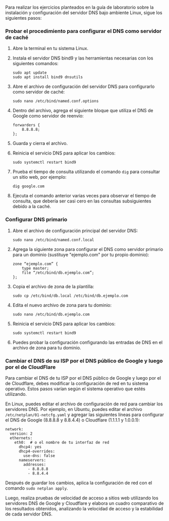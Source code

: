 Para realizar los ejercicios planteados en la guía de laboratorio sobre la instalación y configuración del servidor DNS bajo ambiente Linux, sigue los siguientes pasos:

### Probar el procedimiento para configurar el DNS como servidor de caché

1. Abre la terminal en tu sistema Linux.

2. Instala el servidor DNS bind9 y las herramientas necesarias con los siguientes comandos:
   ```
   sudo apt update
   sudo apt install bind9 dnsutils
   ```

3. Abre el archivo de configuración del servidor DNS para configurarlo como servidor de caché:
   ```
   sudo nano /etc/bind/named.conf.options
   ```

4. Dentro del archivo, agrega el siguiente bloque que utiliza el DNS de Google como servidor de reenvío:
   ```
   forwarders {
       8.8.8.8;
   };
   ```

5. Guarda y cierra el archivo.

6. Reinicia el servicio DNS para aplicar los cambios:
   ```
   sudo systemctl restart bind9
   ```

7. Prueba el tiempo de consulta utilizando el comando `dig` para consultar un sitio web, por ejemplo:
   ```
   dig google.com
   ```

8. Ejecuta el comando anterior varias veces para observar el tiempo de consulta, que debería ser casi cero en las consultas subsiguientes debido a la caché.

### Configurar DNS primario

1. Abre el archivo de configuración principal del servidor DNS:
   ```
   sudo nano /etc/bind/named.conf.local
   ```

2. Agrega la siguiente zona para configurar el DNS como servidor primario para un dominio (sustituye "ejemplo.com" por tu propio dominio):
   ```
   zone “ejemplo.com” {
       type master;
       file “/etc/bind/db.ejemplo.com”;
   };
   ```

3. Copia el archivo de zona de la plantilla:
   ```
   sudo cp /etc/bind/db.local /etc/bind/db.ejemplo.com
   ```

4. Edita el nuevo archivo de zona para tu dominio:
   ```
   sudo nano /etc/bind/db.ejemplo.com
   ```

5. Reinicia el servicio DNS para aplicar los cambios:
   ```
   sudo systemctl restart bind9
   ```

6. Puedes probar la configuración configurando las entradas de DNS en el archivo de zona para tu dominio.

### Cambiar el DNS de su ISP por el DNS público de Google y luego por el de CloudFlare

Para cambiar el DNS de tu ISP por el DNS público de Google y luego por el de Cloudflare, debes modificar la configuración de red en tu sistema operativo. Estos pasos varían según el sistema operativo que estés utilizando.

En Linux, puedes editar el archivo de configuración de red para cambiar los servidores DNS. Por ejemplo, en Ubuntu, puedes editar el archivo `/etc/netplan/01-netcfg.yaml` y agregar las siguientes líneas para configurar el DNS de Google (8.8.8.8 y 8.8.4.4) o Cloudflare (1.1.1.1 y 1.0.0.1):

```
network:
  version: 2
  ethernets:
    eth0:  # o el nombre de tu interfaz de red
      dhcp4: yes
      dhcp4-overrides:
        use-dns: false
      nameservers:
        addresses:
          - 8.8.8.8
          - 8.8.4.4
```

Después de guardar los cambios, aplica la configuración de red con el comando `sudo netplan apply`.

Luego, realiza pruebas de velocidad de acceso a sitios web utilizando los servidores DNS de Google y Cloudflare y elabora un cuadro comparativo de los resultados obtenidos, analizando la velocidad de acceso y la estabilidad de cada servidor DNS.

